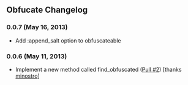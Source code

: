 ## Obfucate Changelog

### 0.0.7 (May 16, 2013)

* Add :append_salt option to obfuscateable

### 0.0.6 (May 11, 2013)

* Implement a new method called find_obfuscated (<a href="https://github.com/mguymon/obfuscate/pull/2">Pull #2</a>) [thanks <a href="https://github.com/minostro">minostro</a>]
